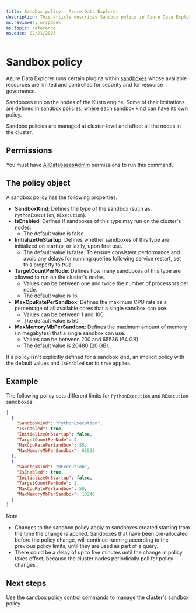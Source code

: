 ```yaml
---
title: Sandbox policy - Azure Data Explorer
description: This article describes Sandbox policy in Azure Data Explorer.
ms.reviewer: orspodek
ms.topic: reference
ms.date: 02/21/2023
---
```

# Sandbox policy

Azure Data Explorer runs certain plugins within [sandboxes](../concepts/sandboxes.md) whose available resources are limited and controlled for security and for resource governance.

Sandboxes run on the nodes of the Kusto engine. Some of their limitations are defined in sandbox policies, where each sandbox kind can have its own policy.

Sandbox policies are managed at cluster-level and affect all the nodes in the cluster.

## Permissions

You must have [AllDatabasesAdmin](../management/access-control/role-based-access-control.md) permissions to run this command.

## The policy object

A sandbox policy has the following properties.

* **SandboxKind**: Defines the type of the sandbox (such as, `PythonExecution`, `RExecution`).
* **IsEnabled**: Defines if sandboxes of this type may run on the cluster's nodes.
  * The default value is false.
* **InitializeOnStartup**: Defines whether sandboxes of this type are initialized on startup, or lazily, upon first use.
  * The default value is false. To ensure consistent performance and avoid any delays for running queries following service restart, set this property to *true*.
* **TargetCountPerNode**: Defines how many sandboxes of this type are allowed to run on the cluster's nodes.
  * Values can be between one and twice the number of processors per node.
  * The default value is 16.
* **MaxCpuRatePerSandbox**: Defines the maximum CPU rate as a percentage of all available cores that a single sandbox can use.
  * Values can be between 1 and 100.
  * The default value is 50.
* **MaxMemoryMbPerSandbox**: Defines the maximum amount of memory (in megabytes) that a single sandbox can use.
  * Values can be between 200 and 65536 (64 GB).
  * The default value is 20480 (20 GB).

If a policy isn't explicitly defined for a sandbox kind, an implicit policy with the default values and `IsEnabled` set to `true` applies.

## Example

The following policy sets different limits for `PythonExecution` and `RExecution` sandboxes:

```json
[
  {
    "SandboxKind": "PythonExecution",
    "IsEnabled": true,
    "InitializeOnStartup": false,
    "TargetCountPerNode": 4,
    "MaxCpuRatePerSandbox": 55,
    "MaxMemoryMbPerSandbox": 65536
  },
  {
    "SandboxKind": "RExecution",
    "IsEnabled": true,
    "InitializeOnStartup": false,
    "TargetCountPerNode": 2,
    "MaxCpuRatePerSandbox": 50,
    "MaxMemoryMbPerSandbox": 10240
  }
]
```

> [!NOTE]
> * Changes to the sandbox policy apply to sandboxes created starting from the time the change is applied. Sandboxes that have been pre-allocated before the policy change, will continue running according to the previous policy limits, until they are used as part of a query.
> * There could be a delay of up to five minutes until the change in policy takes effect, because the cluster nodes periodically poll for policy changes.

## Next steps

Use the [sandbox policy control commands](./show-cluster-sandbox-policy-command.md) to manage the cluster's sandbox policy.
